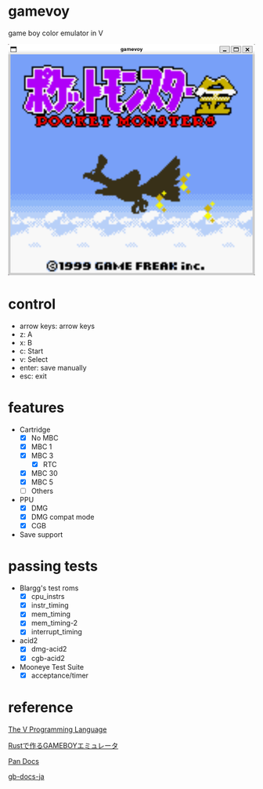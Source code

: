 # gamevoy
game boy color emulator in V

![pokemon gold](./docs/pokemon_gold.png)

# control
- arrow keys: arrow keys
- z: A
- x: B
- c: Start
- v: Select
- enter: save manually
- esc: exit

# features
- Cartridge
  - [x] No MBC
  - [x] MBC 1
  - [x] MBC 3
    - [x] RTC
  - [x] MBC 30
  - [x] MBC 5
  - [ ] Others
- PPU
  - [x] DMG
  - [x] DMG compat mode
  - [x] CGB
- Save support

# passing tests
- Blargg's test roms
  - [x] cpu_instrs
  - [x] instr_timing
  - [x] mem_timing
  - [x] mem_timing-2
  - [x] interrupt_timing
- acid2
  - [x] dmg-acid2
  - [x] cgb-acid2
- Mooneye Test Suite
  - [x] acceptance/timer

# reference
[The V Programming Language](https://github.com/vlang/v)

[Rustで作るGAMEBOYエミュレータ](https://techbookfest.org/product/sBn8hcABDYBMeZxGvpWapf)

[Pan Docs](https://gbdev.io/pandocs/)

[gb-docs-ja](https://github.com/akatsuki105/gb-docs-ja)
